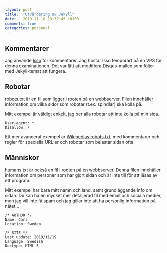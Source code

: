 ```yaml
---
layout: post
title:  "Utvärdering av Jekyll"
date:   2019-11-18 23:32:45 +0100
comments: true
categories: personal
---
```

## Kommentarer

Jag använde [Isso](https://posativ.org/isso/) för kommentarer. Jag hostar Isso temporärt på en VPS för denna examinationen. Det var lätt att modifiera Disqus-mallen som följer med Jekyll-temat att fungera.

## Robotar

robots.txt är en fil som ligger i rooten på en webbserver. Filen innehåller information om vilka sidor som robotar (t.ex. spindlar) ska kolla på.

Mitt exempel är väldigt enkelt, jag ber alla robotar att inte kolla på min sida.

```
User-agent: *
Disallow: /
```

Ett mer avancerat exempel är [Wikipedias robots.txt](https://sv.wikipedia.org/robots.txt), med kommentarer och regler för speciella URL:er och robotar som belastar sidan ofta.

## Människor

humans.txt är också en fil i rooten på en webbserver. Denna filen innehåller information om personer som har gjort sidan och är inte till för att läsas av ett program.

Mitt exempel har bara mitt namn och land, samt grundläggande info om sidan. Du kan ha en mycket mer detaljerad fil med email och sociala medier, men jag vill inte få spam och jag gillar inte att ha personlig information på nätet...

```
/* AUTHOR */
Name: Carl
Location: Sweden

/* SITE */
Last update: 2019/11/19
Language: Swedish
Doctype: HTML 5
```
